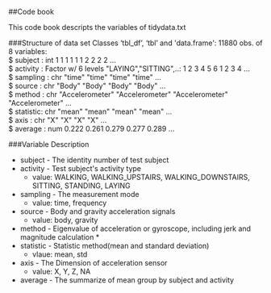 ##Code book

This code book descripts the variables of tidydata.txt

###Structure of data set
Classes ‘tbl_df’, ‘tbl’ and 'data.frame':	11880 obs. of  8 variables:  
 $ subject  : int  1 1 1 1 1 1 2 2 2 2 ...  
 $ activity : Factor w/ 6 levels "LAYING","SITTING",..: 1 2 3 4 5 6 1 2 3 4 ...  
 $ sampling : chr  "time" "time" "time" "time" ...  
 $ source   : chr  "Body" "Body" "Body" "Body" ...  
 $ method   : chr  "Accelerometer" "Accelerometer" "Accelerometer" "Accelerometer" ...  
 $ statistic: chr  "mean" "mean" "mean" "mean" ...  
 $ axis     : chr  "X" "X" "X" "X" ...  
 $ average  : num  0.222 0.261 0.279 0.277 0.289 ...  

###Variable Description
* subject - The identity number of test subject  
* activity - Test subject's activity type  
  * value: WALKING, WALKING_UPSTAIRS, WALKING_DOWNSTAIRS, SITTING, STANDING, LAYING
* sampling - The measurement mode
  * value: time, frequency
* source - Body and gravity acceleration signals
  * value: body, gravity
* method - Eigenvalue of acceleration or gyroscope, including jerk and magnitude calculation
  * 
* statistic - Statistic method(mean and standard deviation)
  * vlaue: mean, std
* axis - The Dimension of acceleration sensor
  * value: X, Y, Z, NA 
* average - The summarize of mean group by subject and activity
